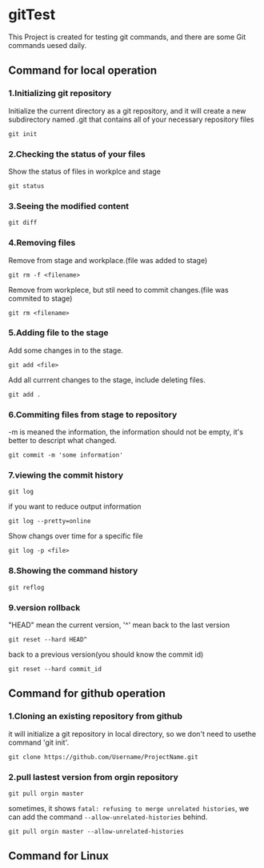 # gitTest
This Project is created for testing git commands, and there are some Git commands uesed daily.


## Command for local operation
### 1.Initializing git repository
Initialize the current directory as a git repository, and it will create a new subdirectory named .git that contains all of your necessary repository files
```
git init
```

### 2.Checking the status of your files
Show the status of files in workplce and stage
```
git status
```

### 3.Seeing the modified content
```
git diff
```

### 4.Removing files
Remove from stage and workplace.(file was added to stage)
```
git rm -f <filename>
```
Remove from workplece, but stil need to commit changes.(file was commited to stage)
```
git rm <filename>
```

### 5.Adding file to the stage
Add some changes in <file> to the stage.
```
git add <file>
```

Add all currrent changes to the stage, include deleting files.
```
git add .
```

### 6.Commiting files from stage to repository
-m is meaned the information, the information should not be empty, it's better to descript what changed.
```
git commit -m 'some information'
```

### 7.viewing the commit history
```
git log
```
if you want to reduce output information
```
git log --pretty=online
```
Show changs over time for a specific file
```
git log -p <file>
```

### 8.Showing the command history
```
git reflog
```

### 9.version rollback
"HEAD" mean the current version, '^' mean back to the last version
```
git reset --hard HEAD^
```
back to a previous version(you should know the commit id)
```
git reset --hard commit_id
```

## Command for github operation

### 1.Cloning an existing repository from github
it will initialize a git repository in local directory, so we don't need to usethe command 'git init'.
```
git clone https://github.com/Username/ProjectName.git
```

### 2.pull lastest version from orgin repository
```
git pull orgin master
```
sometimes, it shows `fatal: refusing to merge unrelated histories`, we can add the command `--allow-unrelated-histories` behind.
```
git pull orgin master --allow-unrelated-histories
```

## Command for Linux

